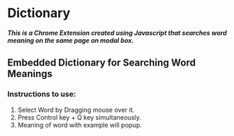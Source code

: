 # Dictionary
**_This is a Chrome Extension created using Javascript that searches word meaning on the same page on modal box._**
## Embedded Dictionary for Searching Word Meanings
### Instructions to use:
1. Select Word by Dragging mouse over it.
2. Press Control key + Q key simultaneously.
3. Meaning of word with example will popup.
